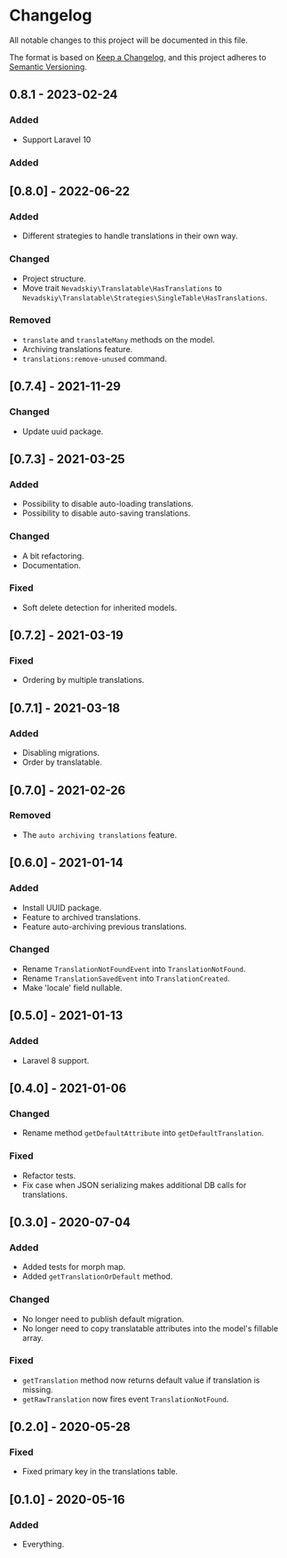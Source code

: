 # Changelog

All notable changes to this project will be documented in this file.

The format is based on [Keep a Changelog](https://keepachangelog.com/en/1.0.0/),
and this project adheres to [Semantic Versioning](https://semver.org/spec/v2.0.0.html).

## 0.8.1 - 2023-02-24

### Added

- Support Laravel 10

### Added

## [0.8.0] - 2022-06-22

### Added

- Different strategies to handle translations in their own way.

### Changed

- Project structure.
- Move trait `Nevadskiy\Translatable\HasTranslations` to `Nevadskiy\Translatable\Strategies\SingleTable\HasTranslations`.

### Removed

- `translate` and `translateMany` methods on the model.
- Archiving translations feature.
- `translations:remove-unused` command.

## [0.7.4] - 2021-11-29

### Changed

- Update uuid package.

## [0.7.3] - 2021-03-25

### Added

- Possibility to disable auto-loading translations.
- Possibility to disable auto-saving translations.

### Changed

- A bit refactoring.
- Documentation.

### Fixed

- Soft delete detection for inherited models.

## [0.7.2] - 2021-03-19

### Fixed

- Ordering by multiple translations.

## [0.7.1] - 2021-03-18

### Added

- Disabling migrations.
- Order by translatable.

## [0.7.0] - 2021-02-26

### Removed

- The `auto archiving translations` feature.

## [0.6.0] - 2021-01-14

### Added

- Install UUID package.
- Feature to archived translations.
- Feature auto-archiving previous translations.

### Changed

- Rename `TranslationNotFoundEvent` into `TranslationNotFound`.
- Rename `TranslationSavedEvent` into `TranslationCreated`.
- Make 'locale' field nullable.

## [0.5.0] - 2021-01-13

### Added

- Laravel 8 support.

## [0.4.0] - 2021-01-06

### Changed

- Rename method `getDefaultAttribute` into `getDefaultTranslation`.

### Fixed

- Refactor tests.
- Fix case when JSON serializing makes additional DB calls for translations.

## [0.3.0] - 2020-07-04

### Added

- Added tests for morph map.
- Added `getTranslationOrDefault` method.

### Changed

- No longer need to publish default migration.
- No longer need to copy translatable attributes into the model's fillable array.

### Fixed

- `getTranslation` method now returns default value if translation is missing.
- `getRawTranslation` now fires event `TranslationNotFound`.

## [0.2.0] - 2020-05-28

### Fixed

- Fixed primary key in the translations table.

## [0.1.0] - 2020-05-16

### Added

- Everything.
